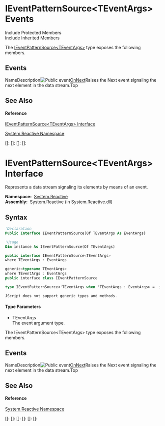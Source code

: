 # IEventPatternSource\<TEventArgs\> Events

Include Protected Members  
Include Inherited Members

The [IEventPatternSource\<TEventArgs\>](IEventPatternSource\IEventPatternSource(TEventArgs).md) type exposes the following members.

## Events

NameDescription![Public event](images\Hh315336.pubevent(en-us,VS.103).gif "Public event")[OnNext](OnNext\IEventPatternSource(TEventArgs).OnNext.md)Raises the Next event signaling the next element in the data stream.Top

## See Also

#### Reference

[IEventPatternSource\<TEventArgs\> Interface](IEventPatternSource\IEventPatternSource(TEventArgs).md)

[System.Reactive Namespace](System.Reactive\System.Reactive.md)

[]: 
[]: 
[]: 
[]: 
# IEventPatternSource\<TEventArgs\> Interface

Represents a data stream signaling its elements by means of an event.

**Namespace:**  [System.Reactive](System.Reactive\System.Reactive.md)  
**Assembly:**  System.Reactive (in System.Reactive.dll)

## Syntax

```vb
'Declaration
Public Interface IEventPatternSource(Of TEventArgs As EventArgs)
```

```vb
'Usage
Dim instance As IEventPatternSource(Of TEventArgs)
```

```csharp
public interface IEventPatternSource<TEventArgs>
where TEventArgs : EventArgs
```

```c++
generic<typename TEventArgs>
where TEventArgs : EventArgs
public interface class IEventPatternSource
```

```fsharp
type IEventPatternSource<'TEventArgs when 'TEventArgs : EventArgs> =  interface end
```

```jscript
JScript does not support generic types and methods.
```

#### Type Parameters

- TEventArgs  
  The event argument type.

The IEventPatternSource\<TEventArgs\> type exposes the following members.

## Events

NameDescription![Public event](images\Hh315336.pubevent(en-us,VS.103).gif "Public event")[OnNext](OnNext\IEventPatternSource(TEventArgs).OnNext.md)Raises the Next event signaling the next element in the data stream.Top

## See Also

#### Reference

[System.Reactive Namespace](System.Reactive\System.Reactive.md)

[]: 
[]: 
[]: 
[]: 
[]: 
[]: 